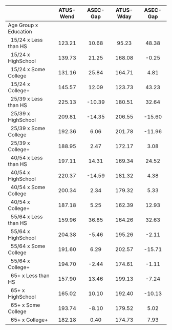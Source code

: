 
|                      |    ATUS-Wend |     ASEC-Gap |    ATUS-Wday |     ASEC-Gap |
| -------------------- | :----------: | :----------: | :----------: | :----------: |
| Age Group x Education |              |              |              |              |
| &nbsp;&nbsp;15/24 x Less than HS |       123.21 |        10.68 |        95.23 |        48.38 |
| &nbsp;&nbsp;15/24 x HighSchool |       139.73 |        21.25 |       168.08 |        -0.25 |
| &nbsp;&nbsp;15/24 x Some College |       131.16 |        25.84 |       164.71 |         4.81 |
| &nbsp;&nbsp;15/24 x College+ |       145.57 |        12.09 |       123.73 |        43.23 |
| &nbsp;&nbsp;25/39 x Less than HS |       225.13 |       -10.39 |       180.51 |        32.64 |
| &nbsp;&nbsp;25/39 x HighSchool |       209.81 |       -14.35 |       206.55 |       -15.60 |
| &nbsp;&nbsp;25/39 x Some College |       192.36 |         6.06 |       201.78 |       -11.96 |
| &nbsp;&nbsp;25/39 x College+ |       188.95 |         2.47 |       172.17 |         3.08 |
| &nbsp;&nbsp;40/54 x Less than HS |       197.11 |        14.31 |       169.34 |        24.52 |
| &nbsp;&nbsp;40/54 x HighSchool |       220.37 |       -14.59 |       181.32 |         4.38 |
| &nbsp;&nbsp;40/54 x Some College |       200.34 |         2.34 |       179.32 |         5.33 |
| &nbsp;&nbsp;40/54 x College+ |       187.18 |         5.25 |       162.39 |        12.93 |
| &nbsp;&nbsp;55/64 x Less than HS |       159.96 |        36.85 |       164.26 |        32.63 |
| &nbsp;&nbsp;55/64 x HighSchool |       204.38 |        -5.46 |       195.26 |        -2.11 |
| &nbsp;&nbsp;55/64 x Some College |       191.60 |         6.29 |       202.57 |       -15.71 |
| &nbsp;&nbsp;55/64 x College+ |       194.70 |        -2.44 |       174.61 |        -1.11 |
| &nbsp;&nbsp;65+ x Less than HS |       157.90 |        13.46 |       199.13 |        -7.24 |
| &nbsp;&nbsp;65+ x HighSchool |       165.02 |        10.10 |       192.40 |       -10.13 |
| &nbsp;&nbsp;65+ x Some College |       193.74 |        -8.10 |       179.52 |         5.02 |
| &nbsp;&nbsp;65+ x College+ |       182.18 |         0.40 |       174.73 |         7.93 |

